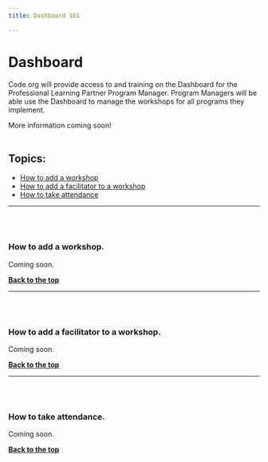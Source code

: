 ```yaml
---
title: Dashboard 101

---
```

<a id="top"></a>

# Dashboard 

Code.org will provide access to and training on the Dashboard for the Professional Learning Partner Program Manager. Program Managers will be able use the Dashboard to manage the workshops for all programs they implement. 

More information coming soon!
<br/><br/>

## **Topics:**<br/>

- [How to add a workshop](#workshop)
- [How to add a facilitator to a workshop](#facilitators)
- [How to take attendance](#attendance)

________________
<a id="workshop"></a>
<br/>
<br/>

### **How to add a workshop.**

Coming soon.

[**Back to the top**](#top)
<br/>
________________
<a id="facilitators"></a>
<br/>
<br/>

### **How to add a facilitator to a workshop.**

Coming soon.

[**Back to the top**](#top)
<br/>
________________
<a id="attendance"></a>
<br/>
<br/>

### **How to take attendance.**

Coming soon.

[**Back to the top**](#top)
<br/>